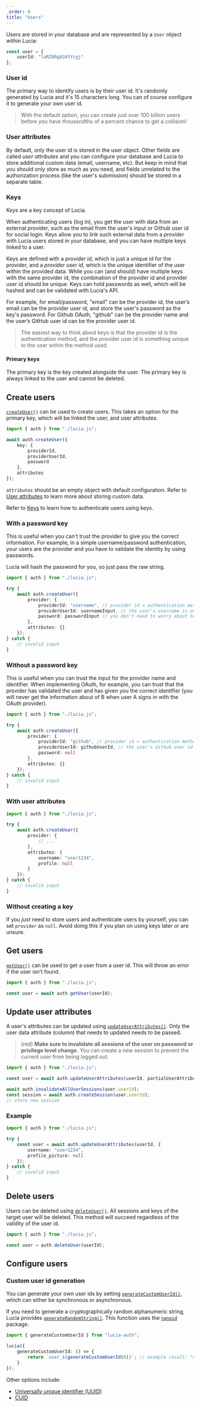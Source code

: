 ```yaml
---
_order: 0
title: "Users"
---
```


Users are stored in your database and are represented by a `User` object within Lucia:

```ts
const user = {
	userId: "laRZ8RgA34YYcgj"
};
```

### User id

The primary way to identify users is by their user id. It's randomly generated by Lucia and it's 15 characters long. You can of course configure it to generate your own user id.

> With the default option, you can create just over 100 billion users before you have thousandths of a percent chance to get a collision!

### User attributes

By default, only the user id is stored in the user object. Other fields are called _user attributes_ and you can configure your database and Lucia to store additional custom data (email, username, etc). But keep in mind that you should only store as much as you need, and fields unrelated to the authorization process (like the user's submission) should be stored in a separate table.

### Keys

_Keys_ are a key concept of Lucia.

When authenticating users (log in), you get the user with data from an external provider, such as the email from the user's input or Github user id for social login. Keys allow you to link such external data from a _provider_ with Lucia users stored in your database, and you can have multiple keys linked to a user.

Keys are defined with a _provider id_, which is just a unique id for the provider, and a _provider user id_, which is the unique identifier of the user within the provided data. While you can (and should) have multiple keys with the same provider id, the combination of the provider id and provider user id should be unique. Keys can hold passwords as well, which will be hashed and can be validated with Lucia's API.

For example, for email/password, "email" can be the provider id, the user’s email can be the provider user id, and store the user's password as the key's password. For Github OAuth, "github" can be the provider name and the user’s GitHub user id can be the provider user id.

> The easiest way to think about keys is that the provider id is the authentication method, and the provider user id is something unique to the user within the method used.

#### Primary keys

The primary key is the key created alongside the user. The primary key is always linked to the user and cannot be deleted.

## Create users

[`createUser()`](/reference/api/server-api#createuser) can be used to create users. This takes an option for the primary key, which will be linked the user, and user attributes.

```ts
import { auth } from "./lucia.js";

await auth.createUser({
	key: {
		providerId,
		providerUserId,
		password
	},
	attributes
});
```

`attributes` should be an empty object with default configuration. Refer to [User attributes](/learn/basics/user-attributes) to learn more about storing custom data.

Refer to [Keys](/learn/basics/keys) to learn how to authenticate users using keys.

### With a password key

This is useful when you can't trust the provider to give you the correct information. For example, in a simple username/password authentication, your users are the provider and you have to validate the identity by using passwords.

Lucia will hash the password for you, so just pass the raw string.

```ts
import { auth } from "./lucia.js";

try {
	await auth.createUser({
		provider: {
			providerId: "username", // provider id = authentication method
			providerUserId: usernameInput, // the user's username is unique to the user
			password: passwordInput // you don't need to worry about hashing
		},
		attributes: {}
	});
} catch {
	// invalid input
}
```

### Without a password key

This is useful when you can trust the input for the provider name and identifier. When implementing OAuth, for example, you can trust that the provider has validated the user and has given you the correct identifier (you will never get the information about of B when user A signs in with the OAuth provider).

```ts
import { auth } from "./lucia.js";

try {
	await auth.createUser({
		provider: {
			providerId: "github", // provider id = authentication method
			providerUserId: githubUserId, // the user's Github user id is unique to the user
			password: null
		},
		attributes: {}
	});
} catch {
	// invalid input
}
```

### With user attributes

```ts
import { auth } from "./lucia.js";

try {
	await auth.createUser({
		provider: {
			// ...
		},
		attributes: {
			username: "user1234",
			profile: null
		}
	});
} catch {
	// invalid input
}
```

### Without creating a key

If you _just_ need to store users and authenticate users by yourself, you can set `provider` as `null`. Avoid doing this if you plan on using keys later or are unsure.

## Get users

[`getUser()`](/reference/api/server-api#getuser) can be used to get a user from a user id. This will throw an error if the user isn’t found.

```ts
import { auth } from "./lucia.js";

const user = await auth.getUser(userId);
```

## Update user attributes

A user's attributes can be updated using [`updateUserAttributes()`](/reference/api/server-api#updateuserattributes). Only the user data attribute (column) that needs to updated needs to be passed.

> (red) **Make sure to invalidate all sessions of the user on password or privilege level change.** You can create a new session to prevent the current user from being logged out.

```ts
import { auth } from "./lucia.js";

const user = await auth.updateUserAttributes(userId, partialUserAttributes);

await auth.invalidateAllUserSessions(user.userId);
const session = await auth.createSession(user.userId);
// store new session
```

### Example

```ts
import { auth } from "./lucia.js";

try {
	const user = await auth.updateUserAttributes(userId, {
		username: "user1234",
		profile_picture: null
	});
} catch {
	// invalid input
}
```

## Delete users

Users can be deleted using [`deleteUser()`](/reference/api/server-api#deleteuser). All sessions and keys of the target user will be deleted. This method will succeed regardless of the validity of the user id.

```ts
import { auth } from "./lucia.js";

const user = auth.deleteUser(userId);
```

## Configure users

### Custom user id generation

You can generate your own user ids by setting [`generateCustomUserId()`](/reference/configure/lucia-configurations#generatecustomuserid), which can either be synchronous or asynchronous.

If you need to generate a cryptographically random alphanumeric string, Lucia provides [`generateRandomString()`](/reference/api/server-api#generaterandomstring). This function uses the [`nanoid`](https://github.com/ai/nanoid) package.

```ts
import { generateCustomUserId } from "lucia-auth";

lucia({
	generateCustomUserId: () => {
		return `user_${generateCustomUserId(8)}`; // example result: "user_yhwKf2yn"
	}
});
```

Other options include:

- [Universally unique identifier (UUID)](https://developer.mozilla.org/en-US/docs/Web/API/Crypto/randomUUID)
- [CUID](https://www.npmjs.com/package/@paralleldrive/cuid2)
